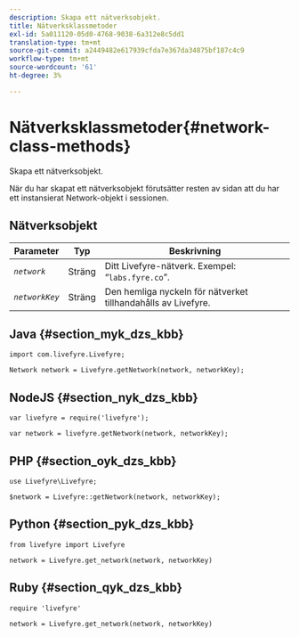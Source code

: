 ```yaml
---
description: Skapa ett nätverksobjekt.
title: Nätverksklassmetoder
exl-id: 5a011120-05d0-4768-9038-6a312e8c5dd1
translation-type: tm+mt
source-git-commit: a2449482e617939cfda7e367da34875bf187c4c9
workflow-type: tm+mt
source-wordcount: '61'
ht-degree: 3%

---
```


# Nätverksklassmetoder{#network-class-methods}

Skapa ett nätverksobjekt.

När du har skapat ett nätverksobjekt förutsätter resten av sidan att du har ett instansierat Network-objekt i sessionen.

## Nätverksobjekt

| Parameter | Typ | Beskrivning |
|---|---|---|
| *`network`* | Sträng | Ditt Livefyre-nätverk. Exempel: “`labs.fyre.co`”. |
| *`networkKey`* | Sträng | Den hemliga nyckeln för nätverket tillhandahålls av Livefyre. |

## Java {#section_myk_dzs_kbb}

```
import com.livefyre.Livefyre; 
  
Network network = Livefyre.getNetwork(network, networkKey); 
```

## NodeJS {#section_nyk_dzs_kbb}

```
var livefyre = require('livefyre'); 
  
var network = livefyre.getNetwork(network, networkKey); 
```

## PHP {#section_oyk_dzs_kbb}

```
use Livefyre\Livefyre; 
  
$network = Livefyre::getNetwork(network, networkKey); 
```

## Python {#section_pyk_dzs_kbb}

```
from livefyre import Livefyre 
  
network = Livefyre.get_network(network, networkKey) 
```

## Ruby {#section_qyk_dzs_kbb}

```
require 'livefyre' 
  
network = Livefyre.get_network(network, networkKey) 
```
